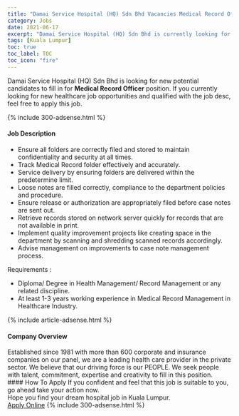 ```yaml
---
title: "Damai Service Hospital (HQ) Sdn Bhd Vacancies Medical Record Officer" 
category: Jobs 
date: 2021-06-17 
excerpt: "Damai Service Hospital (HQ) Sdn Bhd is currently looking for suitable person to fill in the Medical Record Officer which positioned at Kuala Lumpur" 
tags: [Kuala Lumpur] 
toc: true 
toc_label: TOC 
toc_icon: "fire" 
--- 
```


<p>Damai Service Hospital (HQ) Sdn Bhd is looking for new potential candidates to fill in for <b>Medical Record Officer</b> position. If you currently looking for new healthcare job opportunities and qualified with the job desc, feel free to apply this job.
</p>{% include 300-adsense.html %} 
<div><div><h4>Job Description</h4></div><div><div><span><div><ul><li>Ensure all folders are correctly filed and stored to maintain confidentiality and security at all times.</li><li>Track Medical Record folder effectively and accurately.</li><li>Service delivery by ensuring folders are delivered within the predetermine limit.</li><li>Loose notes are filled correctly, compliance to the department policies and procedure.</li><li>Ensure release or authorization are appropriately filed before case notes are sent out.</li><li>Retrieve records stored on network server quickly for records that are not available in print.</li><li>Implement quality improvement projects like creating space in the department by scanning and shredding scanned records accordingly.</li><li>Advise management on improvements to case note management process.</li></ul><p>Requirements :</p><ul><li>Diploma/ Degree in Health Management/ Record Management or any related discipline.</li><li>At least 1-3 years working experience in Medical Record Management in Healthcare Industry.</li></ul></div></span></div></div></div> 
{% include article-adsense.html %} 
<div><div><h4>Company Overview</h4></div><div><div><span><div><div>Established since 1981 with more than 600 corporate and insurance companies on our panel, we are a leading health care provider in the private sector. We believe that our driving force is our PEOPLE. We seek people with talent, commitment, expertise and creativity to fill in this position.</div></div></span></div></div></div> 
#### How To Apply 
If you confident and feel that this job is suitable to you, go ahead take your action now. <br/> 
Hope you find your dream hospital job in Kuala Lumpur. <br/> 
<a href="https://www.jobstreet.com.my/en/job/medical-record-officer-4592974?jobId=jobstreet-my-job-4592974" class="btn btn--warning" target="_blank" rel="nofollow noopenner">Apply Online</a> 
{% include 300-adsense.html %} 